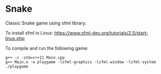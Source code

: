 # Snake

Classic Snake game using sfml library.

To install sfml in Linux:
https://www.sfml-dev.org/tutorials/2.5/start-linux.php

To compile and run the following game:
    
    g++ -c -std=c++11 Main.cpp
    g++ Main.o -o playgame -lsfml-graphics -lsfml-window -lsfml-system
    ./playgame



